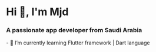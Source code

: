 <h1 align="left">Hi 👋, I'm Mjd</h1>
<h3 align="left">A passionate app developer from Saudi Arabia</h3>
- 🌱 I’m currently learning  Flutter framework | Dart language
<p align="left">
</p>


